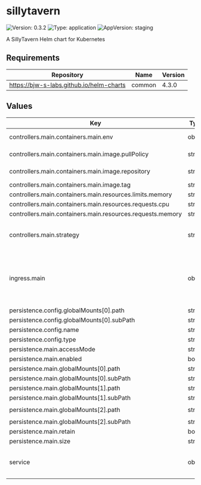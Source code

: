 # sillytavern

![Version: 0.3.2](https://img.shields.io/badge/Version-0.3.2-informational?style=flat-square) ![Type: application](https://img.shields.io/badge/Type-application-informational?style=flat-square) ![AppVersion: staging](https://img.shields.io/badge/AppVersion-staging-informational?style=flat-square)

A SillyTavern Helm chart for Kubernetes

## Requirements

| Repository | Name | Version |
|------------|------|---------|
| https://bjw-s-labs.github.io/helm-charts | common | 4.3.0 |

## Values

| Key | Type | Default | Description |
|-----|------|---------|-------------|
| controllers.main.containers.main.env | object | See [values.yaml](./values.yaml) | environment variables. |
| controllers.main.containers.main.image.pullPolicy | string | `"Always"` | image pull policy |
| controllers.main.containers.main.image.repository | string | `"ghcr.io/sillytavern/sillytavern"` | image repository |
| controllers.main.containers.main.image.tag | string | `"staging"` | image tag |
| controllers.main.containers.main.resources.limits.memory | string | `"1Gi"` |  |
| controllers.main.containers.main.resources.requests.cpu | string | `"10m"` |  |
| controllers.main.containers.main.resources.requests.memory | string | `"128Mi"` |  |
| controllers.main.strategy | string | `"Recreate"` | Set the controller upgrade strategy |
| ingress.main | object | See [values.yaml](./values.yaml) | Enable and configure ingress settings for the chart under this key. |
| persistence.config.globalMounts[0].path | string | `"/home/node/app/config/config.yaml"` |  |
| persistence.config.globalMounts[0].subPath | string | `"config.yaml"` |  |
| persistence.config.name | string | `"sillytavern-config"` |  |
| persistence.config.type | string | `"configMap"` |  |
| persistence.main.accessMode | string | `"ReadWriteOnce"` |  |
| persistence.main.enabled | bool | `true` |  |
| persistence.main.globalMounts[0].path | string | `"/home/node/app/data"` |  |
| persistence.main.globalMounts[0].subPath | string | `"data"` |  |
| persistence.main.globalMounts[1].path | string | `"/home/node/app/plugins"` |  |
| persistence.main.globalMounts[1].subPath | string | `"plugins"` |  |
| persistence.main.globalMounts[2].path | string | `"/home/node/app/public/scripts/extensions/third-party"` |  |
| persistence.main.globalMounts[2].subPath | string | `"extensions"` |  |
| persistence.main.retain | bool | `true` |  |
| persistence.main.size | string | `"1Gi"` |  |
| service | object | See [values.yaml](./values.yaml) | Configures service settings for the chart. |

